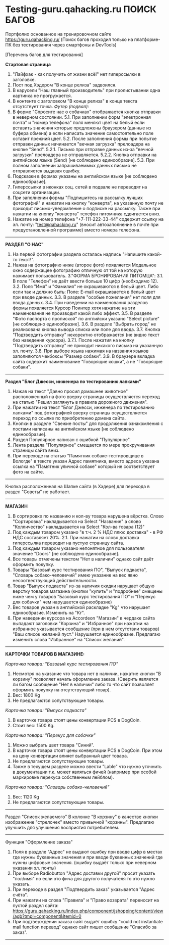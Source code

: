 # Testing-guru.qahacking.ru ПОИСК БАГОВ
Портфолио основанное на тренировочном сайте  https://guru.qahacking.ru/ 
(Поиск багов проходил только на платформе- ПК без тестирования через смартфоны и DevTools)

[Перечень багов для тестирования] 

**Стартовая страница**
1. "Лайфхак - как получить от жизни всё!" нет гиперссылки в заголовке.
2. Пост под Хэдером "В конце релиза" задвоился.
3. В карусели "Наш главный производитель" при пролистывании одна картинка не прогружается.
4. В контенте с заголовком "В конце релиза" в конце текста отсутствует точка.
   *Футер (подвал):*
5. В форме "Спросите нас о собачках" отображается кнопка отправки в неверном состоянии.
   5.1.  При заполнении форм "электронная почта" и "номер телефона" поля  меняют цвет на белый если вставить значения которые предложены браузером (данные из буфера обмена) а если написать значение самостоятельно поле оставит прежний цвет. 
   5.2. После заполнения формы при попытке отправки данных начинается "вечная загрузка" прелоадера на кнопке "Send".
       5.2.1. Письмо при отправке данных из-за "вечной загрузки" прелоадера не отправляется.
       5.2.2. Кнопка отправки на английском языке (Send) [не соблюдено единообразие].
   5.3. При полном заполнении запрашиваеммых данных письмо не отправляется выдавая ошибку.   
6. Подсказки в формах указаны на английском языке [не соблюдено единообразие].
7. Гиперссылки в иконках соц. сетей в подвале не переводят на соцсети организации.
8. При заполнении формы "Подпишитесь на рассылку лучших фотографий" и нажатии на кнопку "конверта", на указанную почту не приходит письмо-уведомление о подписке на рассылку. Также при нажатии на кнопку "конверта" телефон питомника сдвигается вниз.
9. Нажатие на номер телефона "+7-111-222-33-44" содержит ссылку на эл. почту: "test@qahacking.ru" (вносит автозаполнение в почте при предустановленной программе) вместо номера телефона.
_________________________________________
**РАЗДЕЛ "О НАС"**
1. На первой фотографии раздела осталась надпись "Напишите какой-то текст!".
2. Нажав на фотографию ниже (второе фото)  появляется Модальное окно содержащее фотографию отличную от той на которую нажимает пользователь.
3."ФОРМА БРОНИРОВАНИЯ ПИТОМЦА":
   3.1.  В поле "Телефон" не даёт ввести больше 10 цифр (необходимо 12).
   3.2. Поля "Имя" и "Фамилия" не окрашиваются в белый цвет.
     Либо если так и должно быть:
     Поле: E-mail окрашивается в белый цвет при вводе данных.
   3.3. В разделе "особые пожелания" нет поля для ввода данных. 
   3.4. При наведении на наименования разделов формы появляется Курсор Поинтер хотя нажатие на эти наименования не производит какой либо эффект. 
   3.5. В разделе "Фото паспорта с пропиской" по английски указано "Select picture"[не соблюдено единообразие].
   3.6. В разделе "Выбрать город" не реализована кнопка вывода списка или поле для ввода. 
   3.7. Кнопка "Подтвердить отправку" некоректно отображается (не видно текст без наведения курсора).
       3.7.1. После нажатия на кнопку "Подтвердить отправку" не приходит никакого письма на указанную эл. почту.
   3.8. При выборе языка нажимая на названия языков заполняются чекбоксы "Размер собаки".
   3.9. В браузере вкладка сайта содержит наименование "Говорящие кошки", а не "Говорящие собаки".
_________________________________________
**Раздел "Блог Джесси, инженера по тестированию лапками"**
1. Нажав на текст "Давно просил домашнее животное" расположенный на фото вверху страницы осуществляется переход на статью "Решил заглянуть в правила дорожного движения".
2.  При нажатии на текст "Блог Джесси, инженера по тестированию лапками" под фотографией вверху страницы осуществляется переход по ссылке по приобретению домена сайта.
3. Кнопки в разделе "Свежие посты" для продолжения ознакомления с постами написаны на английском языке [не соблюдено единообразие].
4. Раздел Популярное написан с ошибкой "Пупулярное".
5. Лента раздела "Популярное" смещается по мере прокручивания страницы сайта вниз.
6. При переходе на статью "Памятник собаке-тестировщице в Вологде" в тексте указан Адрес памятника, вместо адреса указана ссылка на "Памятник уличной собаке" который не соответствует фото на сайте.
_________________________________________
Кнопка расположенная на Шапке сайта (в Хэдере) для перехода в раздел "Советы" не работает. 
_________________________________________
**МАГАЗИН**

1. В сортировке по названию и кол-ву товара нарушена вёрстка. Слово "Сортировка" накладывается на Select "Название" а слово "Колличество" накладывается на Select "Кол-ва товара (12)"
2. Под каждым товаром указано "в т.ч. 2 % НДС плюс доставка" - в РФ НДС составляет 20%.
   2.1. При нажатии на слово доставка гиперссылка переводит на пустую страницу сайта.
3. Под каждым товаром указано  непонятное для пользователя значение "Doors" [не соблюдено единообразие].
4. Все товары отмечены текстом "Нет в наличии" однако сайт даёт оформить покупку.
5. Товары "Базовый курс тестирования ПО", "Выпуск подкаста", "Словарь собако-человечий" имею указание на вес явно несоотвествующий действительности.
6. Товар "Выпуск подкаста" из-за наличия скидки нарушает общую верстку товаров магазина (кнопки "купить" и "подробнее" смещены ниже чем у товаров "Базовый курс тестирования ПО" и "Перекус для собачки" чем нарушается единообразие)
7. Вес товаров указан в английской раскладке "Kg" что нарушает единообразие. Изменить на "Кг".
8. При наведении курсора на Accordeon "Магазин" в чердаке сайта выпадают заголовки "Корзина" и "Избранное" при нажатии на избранное указывается сообщение (при в нем отсутствии товаров) "Ваш список желаний пуст."
Нарушается единообразие. Предлагаю изменить слова "Избранное" на "Список желаний".
_________________________________________
**КАРТОЧКИ ТОВАРОВ В МАГАЗИНЕ:**

*Карточка товара: "Базовый курс тестирования ПО"* 
1. Несмотря на указание что товара нет в наличии, нажатие кнопки "В корзину" позволяет начать оформление заказа.
(Сверить является ли багом сообщение "Нет в наличии" либо то что сайт позволяет оформить покупку на отсутствующий товар).
2. Вес: 1800 Kg
3. Не предлагаются сопутствующие товары.

*Карточка товара: "Выпуск подкаста"*  
1. В карточке товара стоят цены конвертации PCS в DogCoin.
2. Стоит вес: 1500 Kg.

*Карточка товара: "Перекус для собачки"*
1. Можно выбрать цвет товара "Синий".
2. В карточке товара стоят цены конвертации PCS в DogCoin. При этом на цену конвертации влияет выбранный цвет товара.
3. Не предлагаются сопутствующие товары.
4. Также в текущем разделе можно ввести "Lable" что нужно уточнить в документации т.к. может являться фичей (например при особой маркировке перекуса собственным лейблом). 

*Карточка товара: "Словарь собако-человечий"*
1) Вес: 1120 Kg
2) Не предлагаются сопутствующие товары.
_________________________________________
Раздел "Список желаемого"
В колонке "В корзину" в качестве кнопки изображение "стрелочек" вместо привычной "корзины". Предлагаю улучшить для улучшения восприятия потребителем.
_________________________________________
Функция "Оформление заказа"
1) Поля в разделе "Адрес" не выдают ошибку при вводе цифр в местах где нужны буквенные значения и при вводе буквенных значений где нужны цифровые значения.
(ошибку выдаёт только при неверном указании эл. почты)
2) При выборе Radiobutton "Адрес доставки другой" просит указать "пол/имя" но если это фича для другого получателя то это нужно указать.
3) При переходе в раздел "Подтвердить заказ" указывается "Адрес счёта".
4) При нажатии на слова "Правила" и "Право возврата" переносит на пустой раздел сайта: https://guru.qahacking.ru/index.php/component/jshopping/content/view/agb?tmpl=component&Itemid=0 
5) При подтверждении заказа сайт выдаёт ошибку "could not instantiate mail function перевод" однако сайт пишет сообщение "Спасибо за заказ".
_________________________________________
